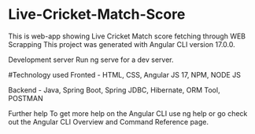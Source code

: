 # Live-Cricket-Match-Score
This is web-app showing Live Cricket Match score fetching through WEB Scrapping
This project was generated with Angular CLI version 17.0.0.

Development server
Run ng serve for a dev server. 

#Technology used
Fronted - HTML, CSS, Angular JS 17, NPM, NODE JS

Backend - Java, Spring Boot, Spring JDBC, Hibernate, ORM Tool, POSTMAN

Further help
To get more help on the Angular CLI use ng help or go check out the Angular CLI Overview and Command Reference page.
